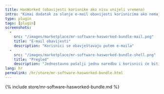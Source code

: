 ```yaml
---
title: HasWorked (obavijesti korisnike ako nisu unijeli vremena)
intro: "Kimai dodatak za slanje e-mail obavijesti korisnicima ako nemaju nijedan unos za aktualni dan"
type: plugin
tags: [plugin]
screenshots:
  - 
    src: "/images/marketplace/mr-software-hasworked-bundle-mail.png"
    title: "E-mail obavijesti" 
    description: "Korisnici se obavještavaju putem e-maila" 
  - 
    src: "/images/marketplace/mr-software-hasworked-bundle-shell.png"
    title: "Pregled"
    description: "Jednostavno pošalji jednu naredbu i korisnici će biti obaviješteni"
lang: hr
permalink: /hr/store/mr-software-hasworked-bundle.html
---
```


{% include store/mr-software-hasworked-bundle.md %}
